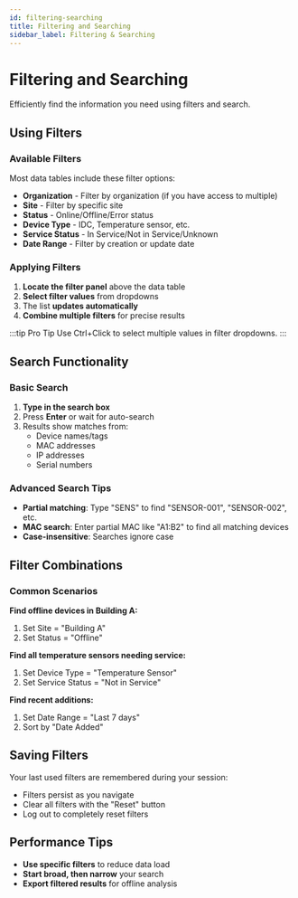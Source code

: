 ```yaml
---
id: filtering-searching
title: Filtering and Searching
sidebar_label: Filtering & Searching
---
```


# Filtering and Searching

Efficiently find the information you need using filters and search.

## Using Filters

### Available Filters

Most data tables include these filter options:

- **Organization** - Filter by organization (if you have access to multiple)
- **Site** - Filter by specific site
- **Status** - Online/Offline/Error status
- **Device Type** - IDC, Temperature sensor, etc.
- **Service Status** - In Service/Not in Service/Unknown
- **Date Range** - Filter by creation or update date

### Applying Filters

1. **Locate the filter panel** above the data table
2. **Select filter values** from dropdowns
3. The list **updates automatically**
4. **Combine multiple filters** for precise results

:::tip Pro Tip
Use Ctrl+Click to select multiple values in filter dropdowns.
:::

## Search Functionality

### Basic Search

1. **Type in the search box**
2. Press **Enter** or wait for auto-search
3. Results show matches from:
   - Device names/tags
   - MAC addresses
   - IP addresses
   - Serial numbers

### Advanced Search Tips

- **Partial matching**: Type "SENS" to find "SENSOR-001", "SENSOR-002", etc.
- **MAC search**: Enter partial MAC like "A1:B2" to find all matching devices
- **Case-insensitive**: Searches ignore case

## Filter Combinations

### Common Scenarios

**Find offline devices in Building A:**

1. Set Site = "Building A"
2. Set Status = "Offline"

**Find all temperature sensors needing service:**

1. Set Device Type = "Temperature Sensor"
2. Set Service Status = "Not in Service"

**Find recent additions:**

1. Set Date Range = "Last 7 days"
2. Sort by "Date Added"

## Saving Filters

Your last used filters are remembered during your session:

- Filters persist as you navigate
- Clear all filters with the "Reset" button
- Log out to completely reset filters

## Performance Tips

- **Use specific filters** to reduce data load
- **Start broad, then narrow** your search
- **Export filtered results** for offline analysis
